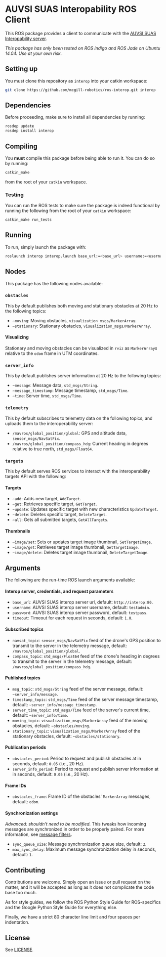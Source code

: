 # AUVSI SUAS Interopability ROS Client

This ROS package provides a client to communicate with the
[AUVSI SUAS Interopability server](https://github.com/auvsi-suas/interop).

*This package has only been tested on ROS Indigo and ROS Jade on Ubuntu 14.04.
Use at your own risk.*

## Setting up

You must clone this repository as `interop` into your catkin workspace:

```bash
git clone https://github.com/mcgill-robotics/ros-interop.git interop
```

## Dependencies

Before proceeding, make sure to install all dependencies by running:

```bash
rosdep update
rosdep install interop
```

## Compiling

You **must** compile this package before being able to run it. You can do so
by running:

```bash
catkin_make
```

from the root of your `catkin` workspace.

### Testing

You can run the ROS tests to make sure the package is indeed functional by
running the following from the root of your `catkin` workspace:

```bash
catkin_make run_tests
```

## Running

To run, simply launch the package with:

```bash
roslaunch interop interop.launch base_url:=<base_url> username:=<username> password:=<password>
```

## Nodes

This package has the following nodes available:

### `obstacles`

This by default publishes both moving and stationary obstacles at 20 Hz to the
following topics:

-   `~moving`: Moving obstacles, `visualization_msgs/MarkerArray`.
-   `~stationary`: Stationary obstacles, `visualization_msgs/MarkerArray`.

#### Visualizing

Stationary and moving obstacles can be visualized in `rviz` as `MarkerArray`s
relative to the `odom` frame in UTM coordinates.

### `server_info`

This by default publishes server information at 20 Hz to the following topics:

-   `~message`: Message data, `std_msgs/String`.
-   `~message_timestamp`: Message timestamp, `std_msgs/Time`.
-   `~time`: Server time, `std_msgs/Time`.

### `telemetry`

This by default subscribes to telemetry data on the following topics, and
uploads them to the interoperability server:

-   `/mavros/global_position/global`: GPS and altitude data,
    `sensor_msgs/NavSatFix`.
-   `/mavros/global_position/compass_hdg`: Current heading in degrees relative
    to true north, `std_msgs/Float64`.

### `targets`

This by default serves ROS services to interact with the interoperability
targets API with the following:

#### Targets

-   `~add`: Adds new target, `AddTarget`.
-   `~get`: Retrieves specific target, `GetTarget`.
-   `~update`: Updates specific target with new characteristics `UpdateTarget`.
-   `~delete`: Deletes specific target, `DeleteTarget`.
-   `~all`: Gets all submitted targets, `GetAllTargets`.

#### Thumbnails

-   `~image/set`: Sets or updates target image thumbnail, `SetTargetImage`.
-   `~image/get`: Retrieves target image thumbnail, `GetTargetImage`.
-   `~image/delete`: Deletes target image thumbnail, `DeleteTargetImage`.

## Arguments

The following are the run-time ROS launch arguments available:

#### Interop server, credentials, and request parameters

-   `base_url`: AUVSI SUAS interop server url, default: `http://interop:80`.
-   `username`: AUVSI SUAS interop server username, default: `testadmin`.
-   `password`: AUVSI SUAS interop server password, default: `testpass`.
-   `timeout`: Timeout for each request in seconds, default: `1.0`.

#### Subscribed topics

-   `navsat_topic`: `sensor_msgs/NavSatFix` feed of the drone's GPS position to
    transmit to the server in the telemetry message,
    default: `/mavros/global_position/global`.
-   `compass_topic`: `std_msgs/Float64` feed of the drone's heading in degrees
    to transmit to the server in the telemetry message,
    default: `/mavros/global_position/compass_hdg`.

#### Published topics

-   `msg_topic`: `std_msgs/String` feed of the server message,
    default: `~server_info/message`.
-   `timestamp_topic`: `std_msgs/Time` feed of the server message timestamp,
    default: `~server_info/message_timestamp`.
-   `server_time_topic`: `std_msgs/Time` feed of the server's current time,
    default: `~server_info/time`.
-   `moving_topic`: `visualization_msgs/MarkerArray` feed of the moving
    obstacles, default: `~obstacles/moving`.
-   `stationary_topic`: `visualization_msgs/MarkerArray` feed of the stationary
    obstacles, default: `~obstacles/stationary`.

#### Publication periods

-   `obstacles_period`: Period to request and publish obstacles at in seconds,
    default: `0.05` (i.e., 20 Hz).
-   `server_info_period`: Period to request and publish server information at
    in seconds, default: `0.05` (i.e., 20 Hz).

#### Frame IDs

-   `obstacles_frame`: Frame ID of the obstacles' `MarkerArray` messages,
    default: `odom`.

#### Synchronization settings

_Advanced: shouldn't need to be modified._ This tweaks how incoming messages
are synchronized in order to be properly paired. For more information, see
[message filters](http://wiki.ros.org/message_filters/ApproximateTime).

-   `sync_queue_size`: Message synchronization queue size, default: `2`.
-   `max_sync_delay`: Maximum message synchronization delay in seconds,
    default: `1`.

## Contributing

Contributions are welcome. Simply open an issue or pull request on the matter,
and it will be accepted as long as it does not complicate the code base too
much.

As for style guides, we follow the ROS Python Style Guide for ROS-specifics and
the Google Python Style Guide for everything else.

Finally, we have a strict 80 character line limit and four spaces per
indentation.

## License

See [LICENSE](LICENSE).
